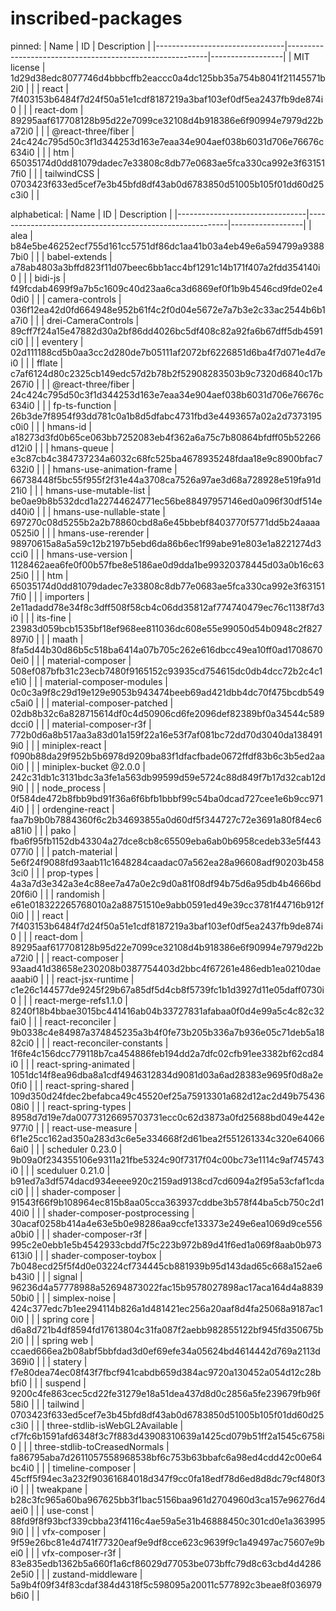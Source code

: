# inscribed-packages

pinned:
| Name                           | ID                                                       | Description      |
|--------------------------------|----------------------------------------------------------|------------------|
| MIT license                    | 1d29d38edc8077746d4bbbcffb2eaccc0a4dc125bb35a754b8041f21145571b2i0 |      |
| react                          | 7f403153b6484f7d24f50a51e1cdf8187219a3baf103ef0df5ea2437fb9de874i0 | |
| react-dom                      | 89295aaf617708128b95d22e7099ce32108d4b918386e6f90994e7979d22ba72i0 |       |
| @react-three/fiber             | 24c424c795d50c3f1d344253d163e7eaa34e904aef038b6031d706e76676c634i0 |      |
| htm                            | 65035174d0dd81079dadec7e33808c8db77e0683ae5fca330ca992e3f631517fi0 |      |
| tailwindCSS                    | 0703423f633ed5cef7e3b45bfd8df43ab0d6783850d51005b105f01dd60d25c3i0 |       |


alphabetical:
| Name                           | ID                                                       | Description      |
|--------------------------------|----------------------------------------------------------|------------------|
| alea                           | b84e5be46252ecf755d161cc5751df86dc1aa41b03a4eb49e6a594799a93887bi0 |      |
| babel-extends                  | a78ab4803a3bffd823f11d07beec6bb1acc4bf1291c14b171f407a2fdd354140i0 |      |
| bidi-js                        | f49fcdab4699f9a7b5c1609c40d23aa6ca3d6869ef0f1b9b4546cd9fde02e40di0 |      |
| camera-controls                | 036f12ea42d0fd664948e952b61f4c2f0d04e5672e7a7b3e2c33ac2544b6b1a7i0 |      |
| drei-CameraControls            | 89cff7f24a15e47882d30a2bf86dd4026bc5df408c82a92fa6b67dff5db4591ci0 |      |
| eventery                       | 02d111188cd5b0aa3cc2d280de7b05111af2072bf6226851d6ba4f7d071e4d7ei0 |      |
| fflate                         | c7af6124d80c2325cb149edc57d2b78b2f52908283503b9c7320d6840c17b267i0 |      |
| @react-three/fiber             | 24c424c795d50c3f1d344253d163e7eaa34e904aef038b6031d706e76676c634i0 |      |
| fp-ts-function                 | 26b3de7f8954f93dd781c0a1b8d5dfabc4731fbd3e4493657a02a2d7373195c0i0 |      |
| hmans-id                       | a18273d3fd0b65ce063bb7252083eb4f362a6a75c7b80864bfdff05b52266d12i0 |      |
| hmans-queue                    | e3c87cb4c384737234a6032c68fc525ba4678935248fdaa18e9c8900bfac7632i0 |      |
| hmans-use-animation-frame      | 66738448f5bc55f955f2f31e44a3708ca7526a97ae3d68a728928e519fa91d21i0 |      |
| hmans-use-mutable-list         | be0ae9b8b532dcd1a22744624771ec56be88497957146ed0a096f30df514ed40i0 |      |
| hmans-use-nullable-state       | 697270c08d5255b2a2b78860cbd8a6e45bbebf8403770f5771dd5b24aaaa0525i0 |      |
| hmans-use-rerender             | 98970615a8a5a59c12b2197b5ebd6da86b6ec1f99abe91e803e1a8221274d3cci0 |      |
| hmans-use-version              | 1128462aea6fe0f00b57fbe8e5186ae0d9dda1be99320378445d03a0b16c6325i0 |      |
| htm                            | 65035174d0dd81079dadec7e33808c8db77e0683ae5fca330ca992e3f631517fi0 |      |
| importers                      | 2e11adadd78e34f8c3dff508f58cb4c06dd35812af774740479ec76c1138f7d3i0 |      |
| its-fine                       | 23983d059bcb1535bf18ef968ee811036dc608e55e99050d54b0948c2f827897i0 |      |
| maath                          | 8fa5d44b30d86b5c518ba6414a07b705c262e616dbcc49ea10ff0ad17086700ei0 |      |
| material-composer              | 508ef087bfb31c23ecb7480f9165152c93935cd754615dc0db4dcc72b2c4c1e1i0 |       |
| material-composer-modules      | 0c0c3a9f8c29d19e129e9053b943474beeb69ad421dbb4dc70f475bcdb549c5ai0 |       |
| material-composer-patched      | 02db8b32c6a828715614df0c4d50906cd6fe2096def82389bf0a34544c589dcci0 |       |
| material-composer-r3f          | 772b0d6a8b517aa3a83d01a159f22a16e53f7af081bc72dd70d3040da1384919i0 |       |
| miniplex-react                 | f090b88da29f952b5b6978d9209ba83f1dfacfbade0672ffdf83b6c3b5ed2aa0i0 |       |
| miniplex-bucket @2.0.0         | 242c31db1c3131bdc3a3fe1a563db99599d59e5724c88d849f7b17d32cab12d9i0 |       |
| node_process                   | 0f584de472b8fbb9bd91f36a6f6bfb1bbbf99c54ba0dcad727cee1e6b9cc9714i0 |       |
| ordengine-react                | faa7b9b0b7884360f6c2b34693855a0d60df5f344727c72e3691a80f84ec6a81i0 |       |
| pako                           | fba6f95fb1152db43304a27dce8cb8c65509eba6ab0b6958cedeb33e5f443077i0 |       |
| patch-material                 | 5e6f24f9088fd93aab11c1648284caadac07a562ea28a96608adf90203b4583ci0 |       |
| prop-types                     | 4a3a7d3e342a3e4c88ee7a47a0e2c9d0a81f08df94b75d6a95db4b4666bd20f6i0 |       |
| randomish                      | e61e018322265768010a2a88751510e9abb0591ed49e39cc3781f44716b912f0i0 |       |
| react                          | 7f403153b6484f7d24f50a51e1cdf8187219a3baf103ef0df5ea2437fb9de874i0 | |
| react-dom                      | 89295aaf617708128b95d22e7099ce32108d4b918386e6f90994e7979d22ba72i0 |       |
| react-composer                 | 93aad41d38658e230208b0387754403d2bbc4f67261e486edb1ea0210daeaaabi0 |       |
| react-jsx-runtime              | c1e26c144577de9245f29b67a85df5d4cb8f5739fc1b1d3927d11e05daff0730i0 |       |
| react-merge-refs1.1.0          | 8240f18b4bbae3015bc441416ab04b33727831afabaa0f0d4e99a5c4c82c32fai0 |       |
| react-reconciler               | 9b0338c4e84987a374845235a3b4f0fe73b205b336a7b936e05c71deb5a1882ci0 |       |
| react-reconciler-constants     | 1f6fe4c156dcc779118b7ca454886feb194dd2a7dfc02cfb91ee3382bf62cd84i0 |       |
| react-spring-animated          | 1051dc14f8ea96dba8a1cdf4946312834d9081d03a6ad28383e9695f0d8a2e0fi0 |       |
| react-spring-shared            | 109d350d24fdec2befabca49c45520ef25a75913301a682d12ac2d49b7543608i0 |       |
| react-spring-types             | 8958d7d19e7da00773126695703731ecc0c62d3873a0fd25688bd049e442e977i0 |       |
| react-use-measure              | 6f1e25cc162ad350a283d3c6e5e334668f2d61bea2f551261334c320e640666ai0 |       |
| scheduler 0.23.0               | 9b09a0f234355106e9311a21fbe5324c90f7317f04c00bc73e1114c9af745743i0 |       |
| sceduluer 0.21.0               | b91ed7a3df574dacd934eeee920c2159ad9138cd7cd6094a2f95a53cfaf1cdaci0 |       |
| shader-composer                | 91543f66f9b108964ec815b8aa05cca363937cddbe3b578f44ba5cb750c2d140i0 |       |
| shader-composer-postprocessing | 30acaf0258b414a4e63e5b0e98286aa9ccfe133373e249e6ea1069d9ce556a0bi0 |       |
| shader-composer-r3f            | 995c2e0ebb1e5b4542933cbdd7f5c223b972b89d41f6ed1a069f8aab0b973613i0 |       |
| shader-composer-toybox         | 7b048ecd25f5f4d0e03224cf734445cb881939b95d143dad65c668a152ae6b43i0 |       |
| signal                         | 96236d4a57778988a52694873022fac15b9578027898ac17aca164d4a883950bi0 |       |
| simplex-noise                  | 424c377edc7b1ee294114b826a1d481421ec256a20aaf8d4fa25068a9187ac10i0 |       |
| spring core                    | d6a8d721b4df8594fd17613804c31fa087f2aebb982855122bf945fd350675b2i0 |       |
| spring web                     | ccaed666ea2b08abf5bbfdad3d0ef69efe34a05624bd4614442d769a2113d369i0 |       |
| statery                        | f7e80dea74ec08f43f7fbcf941cabdb659d384ac9720a130452a054d12c28bbfi0 |       |
| suspend                        | 9200c4fe863cec5cd22fe31279e18a51dea437d8d0c2856a5fe239679fb96f58i0 |       |
| tailwind                       | 0703423f633ed5cef7e3b45bfd8df43ab0d6783850d51005b105f01dd60d25c3i0 |       |
| three-stdlib-isWebGL2Available | cf7fc6b1591afd6348f3c7f883d43908310639a1425cd079b51ff2a1545c6758i0 |       |
| three-stdlib-toCreasedNormals  | fa86795aba7d2611057558968538bf6c753b63bbafc6a98ed4cdd42c00e64bc4i0 |       |
| timeline-composer              | 45cff5f94ec3a232f90361684018d347f9cc0fa18edf78d6ed8d8dc79cf480f3i0 |       |
| tweakpane                      | b28c3fc965a60ba967625bb3f1bac5156baa961d2704960d3ca157e96276d4aei0 |       |
| use-const                      | 88fd9f8f93bcf339cbba23f4116c4ae59a5e31b46888450c301cd0e1a3639959i0 |       |
| vfx-composer                   | 9f59e26bc81e4d741f77320eaf9e9df8cce623c9639f9c1a49497ac75607e9bei0 |       |
| vfx-composer-r3f               | 83e835edb1362b5a660f1a6cf86029d77053be073bffc79d8c63cbd4d42862e5i0 |       |
| zustand-middleware             | 5a9b4f09f34f83cdaf384d4318f5c598095a20011c577892c3beae8f036979b6i0 |       |
